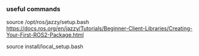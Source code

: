 


### useful commands


source /opt/ros/jazzy/setup.bash
https://docs.ros.org/en/jazzy/Tutorials/Beginner-Client-Libraries/Creating-Your-First-ROS2-Package.html

source install/local_setup.bash